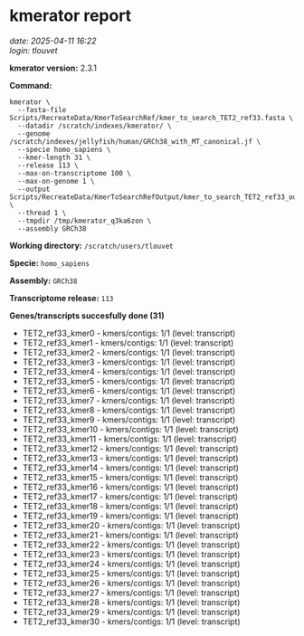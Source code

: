 # kmerator report
*date: 2025-04-11 16:22*  
*login: tlouvet*

**kmerator version:** 2.3.1

**Command:**

```
kmerator \
  --fasta-file Scripts/RecreateData/KmerToSearchRef/kmer_to_search_TET2_ref33.fasta \
  --datadir /scratch/indexes/kmerator/ \
  --genome /scratch/indexes/jellyfish/human/GRCh38_with_MT_canonical.jf \
  --specie homo_sapiens \
  --kmer-length 31 \
  --release 113 \
  --max-on-transcriptome 100 \
  --max-on-genome 1 \
  --output Scripts/RecreateData/KmerToSearchRefOutput/kmer_to_search_TET2_ref33_output \
  --thread 1 \
  --tmpdir /tmp/kmerator_q3ka6zon \
  --assembly GRCh38
```

**Working directory:** `/scratch/users/tlouvet`

**Specie:** `homo_sapiens`

**Assembly:** `GRCh38`

**Transcriptome release:** `113`

**Genes/transcripts succesfully done (31)**

- TET2_ref33_kmer0 - kmers/contigs: 1/1 (level: transcript)
- TET2_ref33_kmer1 - kmers/contigs: 1/1 (level: transcript)
- TET2_ref33_kmer2 - kmers/contigs: 1/1 (level: transcript)
- TET2_ref33_kmer3 - kmers/contigs: 1/1 (level: transcript)
- TET2_ref33_kmer4 - kmers/contigs: 1/1 (level: transcript)
- TET2_ref33_kmer5 - kmers/contigs: 1/1 (level: transcript)
- TET2_ref33_kmer6 - kmers/contigs: 1/1 (level: transcript)
- TET2_ref33_kmer7 - kmers/contigs: 1/1 (level: transcript)
- TET2_ref33_kmer8 - kmers/contigs: 1/1 (level: transcript)
- TET2_ref33_kmer9 - kmers/contigs: 1/1 (level: transcript)
- TET2_ref33_kmer10 - kmers/contigs: 1/1 (level: transcript)
- TET2_ref33_kmer11 - kmers/contigs: 1/1 (level: transcript)
- TET2_ref33_kmer12 - kmers/contigs: 1/1 (level: transcript)
- TET2_ref33_kmer13 - kmers/contigs: 1/1 (level: transcript)
- TET2_ref33_kmer14 - kmers/contigs: 1/1 (level: transcript)
- TET2_ref33_kmer15 - kmers/contigs: 1/1 (level: transcript)
- TET2_ref33_kmer16 - kmers/contigs: 1/1 (level: transcript)
- TET2_ref33_kmer17 - kmers/contigs: 1/1 (level: transcript)
- TET2_ref33_kmer18 - kmers/contigs: 1/1 (level: transcript)
- TET2_ref33_kmer19 - kmers/contigs: 1/1 (level: transcript)
- TET2_ref33_kmer20 - kmers/contigs: 1/1 (level: transcript)
- TET2_ref33_kmer21 - kmers/contigs: 1/1 (level: transcript)
- TET2_ref33_kmer22 - kmers/contigs: 1/1 (level: transcript)
- TET2_ref33_kmer23 - kmers/contigs: 1/1 (level: transcript)
- TET2_ref33_kmer24 - kmers/contigs: 1/1 (level: transcript)
- TET2_ref33_kmer25 - kmers/contigs: 1/1 (level: transcript)
- TET2_ref33_kmer26 - kmers/contigs: 1/1 (level: transcript)
- TET2_ref33_kmer27 - kmers/contigs: 1/1 (level: transcript)
- TET2_ref33_kmer28 - kmers/contigs: 1/1 (level: transcript)
- TET2_ref33_kmer29 - kmers/contigs: 1/1 (level: transcript)
- TET2_ref33_kmer30 - kmers/contigs: 1/1 (level: transcript)
